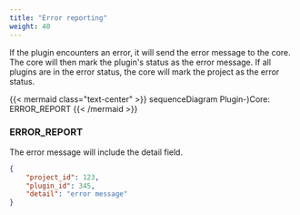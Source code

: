 ```yaml
---
title: "Error reporting"
weight: 40
---
```



If the plugin encounters an error, it will send the error message to the core. The core will then mark the plugin's status as the error message. If all plugins are in the error status, the core will mark the project as the error status.

{{< mermaid class="text-center" >}}
sequenceDiagram
    Plugin-)Core: ERROR_REPORT
{{< /mermaid >}}

### ERROR_REPORT

The error message will include the detail field.

```json
{
    "project_id": 123,
    "plugin_id": 345,
    "detail": "error message"
}
```
